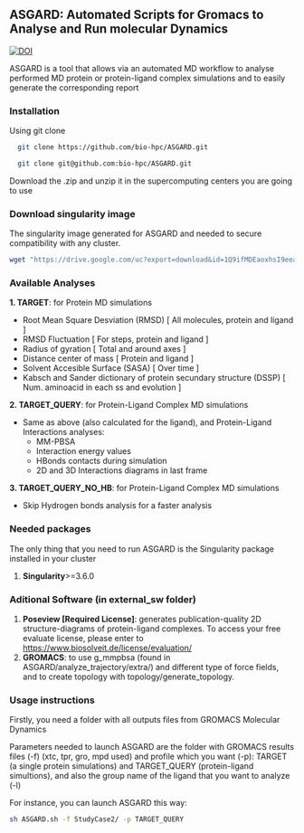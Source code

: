 ## ASGARD: Automated Scripts for Gromacs to Analyse and Run molecular Dynamics

[![DOI](https://zenodo.org/badge/doi/10.26434/chemrxiv-2023-3m9mk.svg?style=svg)](https://doi.org/10.26434/chemrxiv-2023-3m9mk)


ASGARD is a tool that allows via an automated MD workflow to analyse performed MD protein or protein-ligand complex simulations and to easily generate the corresponding report 

### Installation

Using git clone
```bash
  git clone https://github.com/bio-hpc/ASGARD.git
```
```bash
  git clone git@github.com:bio-hpc/ASGARD.git
```

Download the .zip and unzip it in the supercomputing centers you are going to use


### Download singularity image 
The singularity image generated for ASGARD and needed to secure compatibility with any cluster.

```bash
wget "https://drive.google.com/uc?export=download&id=1Q9ifMDEaoxhsI9eealvsf_cTvKCYkJ8H&confirm=t" -O singularity/ASGARD.simg
```

### Available Analyses

**1. TARGET**: for Protein MD simulations
  - Root Mean Square Desviation (RMSD)  [ All molecules, protein and ligand ] <br />
  - RMSD Fluctuation  [ For steps, protein and ligand ] <br />
  - Radius of gyration  [ Total and around axes ] <br />
  - Distance center of mass  [ Protein and ligand ] <br />
  - Solvent Accesible Surface (SASA)  [ Over time ] <br /> 
  - Kabsch and Sander dictionary of protein secundary structure (DSSP)  [ Num. aminoacid in each ss and evolution ] <br />

**2. TARGET_QUERY**: for Protein-Ligand Complex MD simulations
  - Same as above (also calculated for the ligand), and Protein-Ligand Interactions analyses: <br />
     - MM-PBSA <br />
     - Interaction energy values <br />
     - HBonds contacts during simulation <br />
     - 2D and 3D Interactions diagrams in last frame  <br />

**3. TARGET_QUERY_NO_HB**: for Protein-Ligand Complex MD simulations
  - Skip Hydrogen bonds analysis for a faster analysis

### Needed packages
The only thing that you need to run ASGARD is the Singularity package installed in your cluster
1. **Singularity**>=3.6.0

### Aditional Software (in external_sw folder)
1. **Poseview [Required License]**:  generates publication-quality 2D structure-diagrams of protein-ligand complexes. To access your free evaluate license, please enter to https://www.biosolveit.de/license/evaluation/ 
2. **GROMACS**: to use g_mmpbsa (found in ASGARD/analyze_trajectory/extra/) and different type of force fields, and to create topology with topology/generate_topology.

### Usage instructions

Firstly, you need a folder with all outputs files from GROMACS Molecular Dynamics 

Parameters needed to launch ASGARD are the folder with GROMACS results files (-f) (xtc, tpr, gro, mpd used) and profile which you want (-p): TARGET (a single protein simulations) and TARGET_QUERY (protein-ligand simultions), and also the group name of the ligand that you want to analyze (-l)

For instance, you can launch ASGARD this way:
```bash
sh ASGARD.sh -f StudyCase2/ -p TARGET_QUERY
```
